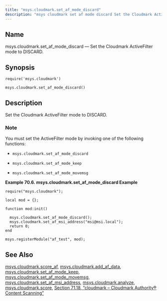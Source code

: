 ```yaml
---
title: "msys.cloudmark.set_af_mode_discard"
description: "msys cloudmark set af mode discard Set the Cloudmark Active Filter mode to DISCARD msys cloudmark set af mode discard Set the Cloudmark Active Filter mode to DISCARD You must set the Active Filter mode by invoking one of the following functions msys cloudmark set af mode discard msys cloudmark..."
---
```


<a name="lua.ref.msys.cloudmark.set_af_mode_discard"></a> 
## Name

msys.cloudmark.set_af_mode_discard — Set the Cloudmark ActiveFilter mode to DISCARD.

<a name="idp15038512"></a> 
## Synopsis

`require('msys.cloudmark')`

`msys.cloudmark.set_af_mode_discard()`

<a name="idp15041504"></a> 
## Description

Set the Cloudmark ActiveFilter mode to DISCARD.

### Note

You must set the ActiveFilter mode by invoking one of the following functions:

*   `msys.cloudmark.set_af_mode_discard`

*   `msys.cloudmark.set_af_mode_keep`

*   `msys.cloudmark.set_af_mode_movemsg`

<a name="lua.ref.msys.cloudmark.set_af_mode_discard.example"></a> 

**Example 70.6. msys.cloudmark.set_af_mode_discard Example**

```
require("msys.cloudmark");

local mod = {};

function mod:init()

  msys.cloudmark.set_af_mode_discard();
  msys.cloudmark.set_af_msi_address("msi@msi.local");
  return 0;
end

msys.registerModule("af_test", mod);
```

<a name="idp15051584"></a> 
## See Also

[msys.cloudmark.score_af](lua.ref.msys.cloudmark.score_af "msys.cloudmark.score_af"), [msys.cloudmark.add_af_data](lua.ref.msys.cloudmark.add_af_data "msys.cloudmark.add_af_data"), [msys.cloudmark.set_af_mode_keep](lua.ref.msys.cloudmark.set_af_mode_keep "msys.cloudmark.set_af_mode_keep"), [msys.cloudmark.set_af_mode_movemsg](lua.ref.msys.cloudmark.set_af_mode_movemsg "msys.cloudmark.set_af_mode_movemsg"), [msys.cloudmark.set_af_msi_address](lua.ref.msys.cloudmark.set_af_msi_address "msys.cloudmark.set_af_msi_address"), [msys.cloudmark.analyze](lua.ref.msys.cloudmark.analyze "msys.cloudmark.analyze"), [msys.cloudmark.score](lua.ref.msys.cloudmark.score "msys.cloudmark.score"), [Section 71.18, “cloudmark – Cloudmark Authority® Content Scanning”](modules.cloudmark "71.18. cloudmark – Cloudmark Authority® Content Scanning")